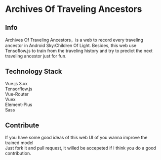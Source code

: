 # Archives Of Traveling Ancestors

## Info
Archives Of Traveling Ancestors，is a web to record every traveling ancestor in Android Sky:Children Of Light. Besides, this web use Tensoflow.js to train from the traveling history and try to predict the next traveling ancestor just for fun.

## Technology Stack

Vue.js 3.xx  
Tensorflow.js  
Vue-Router  
Vuex  
Element-Plus  
Sass

## Contribute
If you have some good ideas of this web UI of you wanna improve the trained model  
Just fork it and pull request, it willed be accepeted if I think you do a good contribution.
